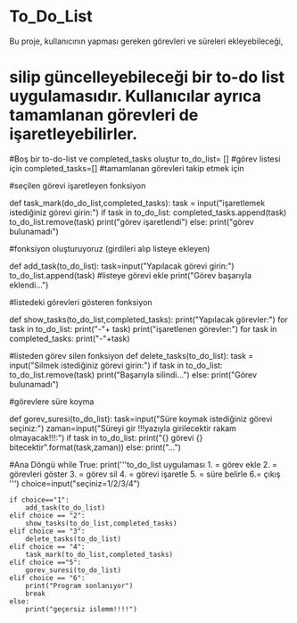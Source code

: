 # To_Do_List
 Bu proje, kullanıcının yapması gereken görevleri ve süreleri ekleyebileceği,
# silip güncelleyebileceği bir to-do list uygulamasıdır. Kullanıcılar ayrıca tamamlanan görevleri de işaretleyebilirler.
#Boş bir to-do-list ve completed_tasks oluştur
to_do_list= []                #görev listesi için
completed_tasks=[]            #tamamlanan görevleri takip etmek için

#seçilen görevi işaretleyen fonksiyon

def task_mark(do_do_list,completed_tasks):
    task = input("işaretlemek istediğiniz görevi girin:")
    if task in to_do_list:
        completed_tasks.append(task)
        to_do_list.remove(task)
        print("görev işaretlendi")
    else:
        print("görev bulunamadı")


#fonksiyon oluşturuyoruz (girdileri alıp listeye ekleyen)

def add_task(to_do_list):
    task=input("Yapılacak görevi girin:")
    to_do_list.append(task)                #listeye görevi ekle
    print("Görev başarıyla eklendi...")

#listedeki görevleri gösteren fonksiyon

def show_tasks(to_do_list,completed_tasks):
    print("Yapılacak görevler:")
    for task in to_do_list:
        print("-"+ task)
    print("işaretlenen görevler:")
    for task in completed_tasks:
        print("-"+task)



#listeden görev silen fonksiyon
def delete_tasks(to_do_list):
    task = input("Silmek istediğiniz görevi girin:")
    if task in to_do_list:
       to_do_list.remove(task)
       print("Başarıyla silindi...")
    else:
        print("Görev bulunamadı")

#görevlere süre koyma

def gorev_suresi(to_do_list):
    task=input("Süre koymak istediğiniz görevi seçiniz:")
    zaman=input("Süreyi gir !!!yazıyla girilecektir rakam olmayacak!!!:")
    if task in to_do_list:
        print("{} görevi {} bitecektir".format(task,zaman))
    else:
        print("...")

#Ana Döngü
while True:
    print('''to_do_list uygulaması
              1. = görev ekle
              2. = görevleri göster
              3. = görev sil
              4. = görevi işaretle
              5. = süre belirle
              6.= çıkış ''')
    choice=input("seçiniz=1/2/3/4")

    if choice=="1":
        add_task(to_do_list)
    elif choice == "2":
        show_tasks(to_do_list,completed_tasks)
    elif choice == "3":
        delete_tasks(to_do_list)
    elif choice == "4":
        task_mark(to_do_list,completed_tasks)
    elif choice =="5":
        gorev_suresi(to_do_list)
    elif choice == "6":
        print("Program sonlanıyor")
        break
    else:
        print("geçersiz islemm!!!!")





